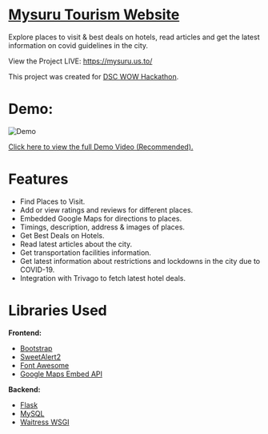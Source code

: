 # [Mysuru Tourism Website](https://mysuru.us.to/ "Mysuru Tourism Website")

Explore places to visit & best deals on hotels, read articles and get the latest information on covid guidelines in the city.

View the Project LIVE: https://mysuru.us.to/

This project was created for [DSC WOW Hackathon](https://hackathon.dscwow.tech/ "DSC WOW Hackathon Website").

# Demo:
![Demo](https://media4.giphy.com/media/n0BXiIIESlApq56U1i/giphy.gif)

[Click here to view the full Demo Video (Recommended).](https://mysuru.us.to/resources/video/Mysuru%20Tourism%20-%20Demo.mp4)

# Features

* Find Places to Visit.
* Add or view ratings and reviews for different places.
* Embedded Google Maps for directions to places.
* Timings, description, address & images of places.
* Get Best Deals on Hotels.
* Read latest articles about the city.
* Get transportation facilities information.
* Get latest information about restrictions and lockdowns in the city due to COVID-19.
* Integration with Trivago to fetch latest hotel deals.

# Libraries Used

**Frontend:**
* [Bootstrap](https://getbootstrap.com/ "Bootstrap")
* [SweetAlert2](https://sweetalert2.github.io/ "SweetAlert2")
* [Font Awesome](https://fontawesome.com/ "Font Awesome")
* [Google Maps Embed API](https://developers.google.com/maps/documentation/embed/get-started, "Google Maps Embed API")

**Backend:**
* [Flask](https://palletsprojects.com/p/flask/ "Flask")
* [MySQL](https://pypi.org/project/mysql-connector/ "MySQL Connector")
* [Waitress WSGI](https://pypi.org/project/waitress/ "Waitress WSGI")